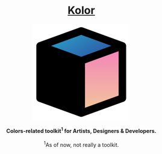 <h1 align="center"> 
  <a href="https://kolor-dev.vercel.app/">
    Kolor
  </a>
</h1>

<p align="center">
  <a href="https://kolor-dev.vercel.app/">
    <img alt="Kolor" title="Kolor" src="/showcase/assets/kolor_logo_cube_4.svg"width="256">
  </a>
</p>

<center>
  <b>Colors-related toolkit<sup>1</sup> for Artists, Designers & Developers.</b>
</center>

<br />

<center>
  <sup>1</sup>As of now, not really a toolkit.
</center>



